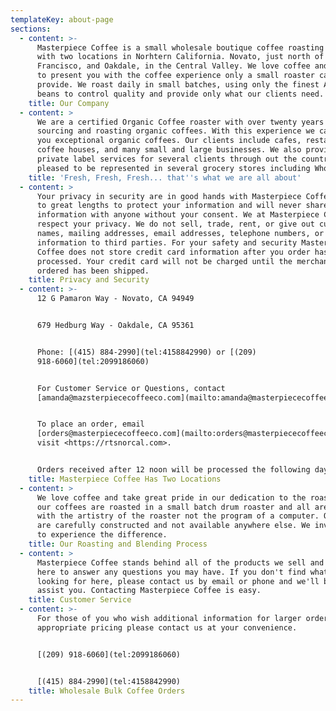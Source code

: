 ```yaml
---
templateKey: about-page
sections:
  - content: >-
      Masterpiece Coffee is a small wholesale boutique coffee roasting company
      with two locations in Norhtern California. Novato, just north of San
      Francisco, and Oakdale, in the Central Valley. We love coffee and strive
      to present you with the coffee experience only a small roaster can
      provide. We roast daily in small batches, using only the finest Arabica
      beans to control quality and provide only what our clients need.
    title: Our Company
  - content: >
      We are a certified Organic Coffee roaster with over twenty years of
      sourcing and roasting organic coffees. With this experience we can offer
      you exceptional organic coffees. Our clients include cafes, restaurants,
      coffee houses, and many small and large businesses. We also provide
      private label services for several clients through out the country. We are
      pleased to be represented in several grocery stores including Whole Foods.
    title: 'Fresh, Fresh, Fresh... that''s what we are all about'
  - content: >
      Your privacy in security are in good hands with Masterpiece Coffee. We go
      to great lengths to protect your information and will never share your
      information with anyone without your consent. We at Masterpiece Coffee
      respect your privacy. We do not sell, trade, rent, or give out customer
      names, mailing addresses, email addresses, telephone numbers, or
      information to third parties. For your safety and security Masterpiece
      Coffee does not store credit card information after you order has been
      processed. Your credit card will not be charged until the merchandise you
      ordered has been shipped.
    title: Privacy and Security
  - content: >-
      12 G Pamaron Way - Novato, CA 94949


      679 Hedburg Way - Oakdale, CA 95361


      Phone: [(415) 884-2990](tel:4158842990) or [(209)
      918-6060](tel:2099186060)


      For Customer Service or Questions, contact
      [amanda@mazsterpiececoffeeco.com](mailto:amanda@masterpiececoffeeco.com)


      To place an order, email
      [orders@masterpiececoffeeco.com](mailto:orders@masterpiececoffeeco.com) or
      visit <https://rtsnorcal.com>.


      Orders received after 12 noon will be processed the following day.
    title: Masterpiece Coffee Has Two Locations
  - content: >
      We love coffee and take great pride in our dedication to the roast. All of
      our coffees are roasted in a small batch drum roaster and all are finished
      with the artistry of the roaster not the program of a computer. Our blends
      are carefully constructed and not available anywhere else. We invite you
      to experience the difference.
    title: Our Roasting and Blending Process
  - content: >
      Masterpiece Coffee stands behind all of the products we sell and we are
      here to answer any questions you may have. If you don't find what you are
      looking for here, please contact us by email or phone and we'll be glad to
      assist you. Contacting Masterpiece Coffee is easy.
    title: Customer Service
  - content: >-
      For those of you who wish additional information for larger orders with
      appropriate pricing please contact us at your convenience.


      [(209) 918-6060](tel:2099186060)


      [(415) 884-2990](tel:4158842990)
    title: Wholesale Bulk Coffee Orders
---
```


